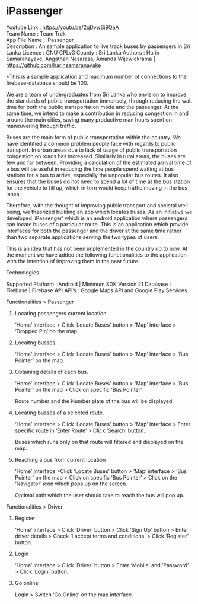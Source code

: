 # iPassenger

Youtube Link 	: https://youtu.be/2qDvwSi9QaA  
Team Name	: Team Trek  
App File Name 	: iPassenger  
Description	: An sample application to live track buses by passengers in Sri Lanka
Licence		: GNU GPLv3 
County		: Sri Lanka
Authors		: Harin Samaranayake, Angathan Nasarasa, Amanda Wijewickrama | https://github.com/harinsamaranayake

*This is a sample application and maximum number of connections to the firebase-database should be 100.

We are a team of undergraduates from Sri Lanka who envision to improve the standards of public transportation immensely, through reducing the wait time for both the public transportation mode and the passenger. At the same time, we intend to make a contribution in reducing congestion in and around the main cities, saving many productive man hours spent on maneuvering through traffic. 

Buses are the main form of public transportation within the country. We have identified a common problem people face with regards to public transport. In urban areas due to lack of usage of public transportation congestion on roads has increased. Similarly in rural areas, the buses are few and far between. Providing a calculation of the estimated arrival time of a bus will be useful in reducing the time people spend  waiting at bus stations for a bus to arrive, especially the unpopular bus routes. It also ensures that the buses do not need to spend a lot of time at the bus station for the vehicle to fill up, which in turn would keep traffic moving in the bus lanes. 

Therefore, with the thought of improving public transport and societal well being, we theorized building an app which locates buses. As an initiative we developed ‘iPassenger’ which is an android application where passengers can locate buses of a particular route. This is an  application which provide interfaces for both the passenger and the driver at the same time rather than two separate applications serving the two types of users. 

This is an idea that has not been implemented in the country up to now. At the moment we have added the following functionalities to the application with the intention of improving them in the near future.

Technologies

Supported Platform	:	Android 		                              | Minimum SDK Version 21
Database		:	Firebase		                              | Firebase API
API’s			:	Google Maps API and Google Play Services.

Functionalities > Passenger

01. Locating passengers current location.

    ‘Home’ interface > Click ‘Locate Buses’ button > ‘Map’ interface > ‘Dropped Pin’ on the map.
	
02. Locaitng busses.

    ‘Home’ interface > Click ‘Locate Buses’ button > ‘Map’ interface > ‘Bus Pointer’ on the map.

03. Obtaining details of each bus.

    ‘Home’ interface > Click  ‘Locate Buses’ button > ‘Map’ interface > ‘Bus Pointer’ on the map > Click on specific ‘Bus Pointer’

    Route number and the Number plate of the bus will be displayed.	

04. Locating busses of a selected route.

    ‘Home’ interface > Click ‘Locate Buses’ button > ‘Map’ interface > Enter specific route in ‘Enter Route’ > Click ‘Search’ button.

    Buses which runs only on that route will filtered and displayed on the map.

05. Reaching a bus from current location

    ‘Home’ interface >Click  ‘Locate Buses’ button > ‘Map’ interface > ‘Bus Pointer’ on the map > Click on specific ‘Bus Pointer’ >     Click on the ‘Navigator’ icon which pops up on the screen. 

    Optimal path which the user should take to reach the bus will pop up.	

Functionalities > Driver

01. Register
	
    ‘Home’ interface > Click ‘Driver’ button > Click ‘Sign Up’ button > Enter driver details > Check ‘I accept terms and conditions’ >    Click ‘Register’ button.

02. Login

    ‘Home’ interface > Click ‘Driver’ button > Enter ‘Mobile’ and ‘Password’ > Click ‘Login’ button.
 
03. Go online

    Login > Switch ‘Go Online’ on the map interface.
